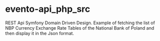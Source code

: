 # evento-api_php_src
REST Api Symfony Domain Driven Design. Example of fetching the list of NBP Currency Exchange Rate Tables of the National Bank of Poland and then display it in the Json format.
